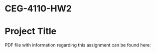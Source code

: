 # CEG-4110-HW2

# Project Title

PDF file with information regarding this assignment can be found here:



